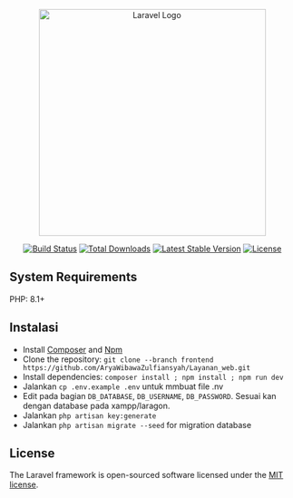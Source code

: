 <p align="center"><a href="https://laravel.com" target="_blank"><img src="https://raw.githubusercontent.com/laravel/art/master/logo-lockup/5%20SVG/2%20CMYK/1%20Full%20Color/laravel-logolockup-cmyk-red.svg" width="400" alt="Laravel Logo"></a></p>

<p align="center">
<a href="https://github.com/laravel/framework/actions"><img src="https://github.com/laravel/framework/workflows/tests/badge.svg" alt="Build Status"></a>
<a href="https://packagist.org/packages/laravel/framework"><img src="https://img.shields.io/packagist/dt/laravel/framework" alt="Total Downloads"></a>
<a href="https://packagist.org/packages/laravel/framework"><img src="https://img.shields.io/packagist/v/laravel/framework" alt="Latest Stable Version"></a>
<a href="https://packagist.org/packages/laravel/framework"><img src="https://img.shields.io/packagist/l/laravel/framework" alt="License"></a>
</p>

## System Requirements

PHP: 8.1+

## Instalasi

-   Install [Composer](https://getcomposer.org/download) and [Npm](https://nodejs.org/en/download)
-   Clone the repository: `git clone --branch frontend https://github.com/AryaWibawaZulfiansyah/Layanan_web.git`
-   Install dependencies: `composer install ; npm install ; npm run dev`
-   Jalankan `cp .env.example .env` untuk mmbuat file .nv
-   Edit pada bagian `DB_DATABASE`, `DB_USERNAME`, `DB_PASSWORD`. Sesuai kan dengan database pada xampp/laragon.
-   Jalankan `php artisan key:generate`
-   Jalankan `php artisan migrate --seed` for migration database

## License

The Laravel framework is open-sourced software licensed under the [MIT license](https://opensource.org/licenses/MIT).
